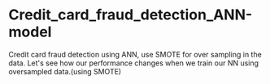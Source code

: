 # Credit_card_fraud_detection_ANN-model
Credit card fraud detection using ANN, use SMOTE for over sampling in the data.
Let's see how our performance changes when we train our NN using oversampled data.(using SMOTE)
